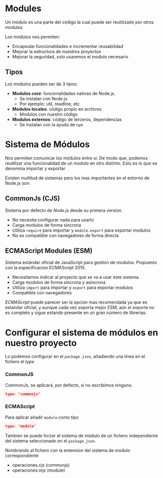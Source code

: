 # Modules

Un módulo es una parte del código la cual puede ser reutilizado por otros modulos

Los módulos nos permiten:

- Encapsular funcionalidades e incrementar reusabilidad
- Mejorar la estructura de nuestros proyectos
- Mejorar la seguridad, solo usaremos el modulo necesario

## Tipos

Los módulos pueden ser de 3 tipos:

- **Modulos core**: funcionalidades nativas de Node.js.
  - Se instalan con Node.js
  - Por ejemplo: util, readline, etc
- **Modulos locales**: código propio en archivos
  - Modulos con nuestro código
- **Modulos externos**: código de terceros, dependencias
  - Se instalan con la ayuda de `npm`

# Sistema de Módulos

Nos permiten comunicar los módulos entre sí. De modo que, podemos reutilizar una funcionalidad de un modulo en otro distinto. Esto es lo que se denomina importar y exportar

Existen multitud de sistemas pero los mas importantes en el entorno de Node.js son:

## **CommonJs (CJS)**

Sistema por defecto de _Node.js_ desde su primera version.

- No necesita configurar nada para usarlo
- Carga modulos de forma sincrona
- Utiliza `require` para importar y `module.export` para exportar modulos
- No es compatible con navegadores de forma directa

## **ECMAScript Modules (ESM)**

Sistema estándar oficial de JavaScript para gestion de modulos. Propuesto con la especificacion ECMAScript 2015.

- Necesitamos indicar al proyecto que se va a usar este sistema.
- Carga modulos de forma sincrona y asincrona
- Utiliza `import` para importar y `export` para exportar modulos
- Compatible con navegadores

_ECMAScript_ puede parecer ser la opcion mas recomendada ya que es estandar oficial, y aunque cada vez soporta mejor ESM, aún el soporte no es completo y sigue estando presente en un gran número de librerías.

# Configurar el sistema de módulos en nuestro proyecto

Lo podemos configurar en el `package.json`, añadiendo una línea en el fichero el _type_

### CommonJS

CommonJs, se aplicará, por defecto, si no escribimos ninguno.

```json
type: "commonjs"
```

### ECMAScript

Para aplicar añadir `module` como tipo

```json
type: "module"
```

Tambien se puede forzar el sistema de módulo de un fichero independiente del sistema seleccionado en el `package.json`.

Nombrando al fichero con la extension del sistema de modulo correspondiente

- operaciones.cjs (commonjs)
- operaciones.mjs (module)
